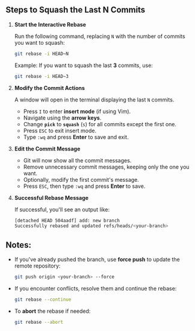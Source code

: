 ## Steps to Squash the Last N Commits

1. **Start the Interactive Rebase**
   
   Run the following command, replacing `N` with the number of commits you want to squash:  
   ```bash
   git rebase -i HEAD~N
   ```
   Example: If you want to squash the last **3** commits, use:  
   ```bash
   git rebase -i HEAD~3
   ```

3. **Modify the Commit Actions**
   
   A window will open in the terminal displaying the last `N` commits.  
   - Press `I` to enter **insert mode** (if using Vim).  
   - Navigate using the **arrow keys**.  
   - Change **`pick`** to **`squash`** (`s`) for all commits except the first one.  
   - Press `ESC` to exit insert mode.  
   - Type `:wq` and press **Enter** to save and exit.

5. **Edit the Commit Message**
   
   - Git will now show all the commit messages.  
   - Remove unnecessary commit messages, keeping only the one you want.  
   - Optionally, modify the first commit's message.  
   - Press `ESC`, then type `:wq` and press **Enter** to save.

7. **Successful Rebase Message**
   
   If successful, you'll see an output like:  
   ```bash
   [detached HEAD 504aadf] add: new branch
   Successfully rebased and updated refs/heads/<your-branch>
   ```

## Notes:

- If you've already pushed the branch, use **force push** to update the remote repository:
  
  ```bash
  git push origin <your-branch> --force
  ```
- If you encounter conflicts, resolve them and continue the rebase:
  
  ```bash
  git rebase --continue
  ```
- To **abort** the rebase if needed:
  
  ```bash
  git rebase --abort
  ```
